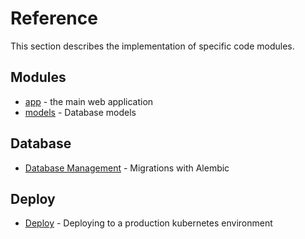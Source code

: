 # Reference

This section describes the implementation of specific code modules.

## Modules

- [app](app.md) - the main web application
- [models](models.md) - Database models

## Database

- [Database Management](database.md) - Migrations with Alembic

## Deploy

- [Deploy](deploy.md) - Deploying to a production kubernetes environment

